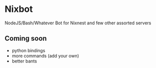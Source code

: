 # Nixbot
NodeJS/Bash/Whatever Bot for Nixnest and few other assorted servers

## Coming soon

- python bindings
- more commands (add your own)
- better bants
